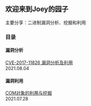 ## 欢迎来到Joey的园子

主要分享：二进制漏洞分析、挖掘和利用

### 目录

#### 漏洞分析

[CVE-2017-11826 漏洞分析及利用](https://joeyzzzzzz.github.io/CVE-2017-11826)  
2021.08.04

#### 漏洞利用

[COM对象的利用与挖掘](https://joeyzzzzzz.github.io/COM%E5%AF%B9%E8%B1%A1%E7%9A%84%E5%88%A9%E7%94%A8%E4%B8%8E%E6%8C%96%E6%8E%98)  
2021.07.28
